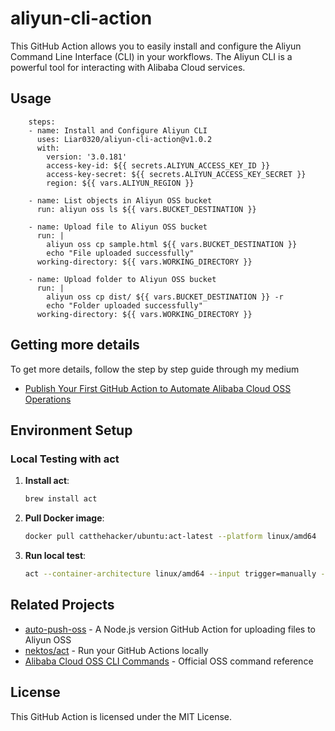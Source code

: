# aliyun-cli-action

This GitHub Action allows you to easily install and configure the Aliyun Command Line Interface (CLI) in your workflows. The Aliyun CLI is a powerful tool for interacting with Alibaba Cloud services.


## Usage
```
    steps:
    - name: Install and Configure Aliyun CLI
      uses: Liar0320/aliyun-cli-action@v1.0.2
      with:
        version: '3.0.181'
        access-key-id: ${{ secrets.ALIYUN_ACCESS_KEY_ID }}
        access-key-secret: ${{ secrets.ALIYUN_ACCESS_KEY_SECRET }}
        region: ${{ vars.ALIYUN_REGION }}

    - name: List objects in Aliyun OSS bucket
      run: aliyun oss ls ${{ vars.BUCKET_DESTINATION }}

    - name: Upload file to Aliyun OSS bucket
      run: |
        aliyun oss cp sample.html ${{ vars.BUCKET_DESTINATION }}
        echo "File uploaded successfully"
      working-directory: ${{ vars.WORKING_DIRECTORY }}

    - name: Upload folder to Aliyun OSS bucket
      run: |
        aliyun oss cp dist/ ${{ vars.BUCKET_DESTINATION }} -r
        echo "Folder uploaded successfully"
      working-directory: ${{ vars.WORKING_DIRECTORY }}
```

## Getting more details

To get more details, follow the step by step guide through my medium
- [Publish Your First GitHub Action to Automate Alibaba Cloud OSS Operations](https://medium.com/@wadexu007/3337aa5e5d60?source=friends_link&sk=0c86e6344745b34eeb551e601af3bbc7)

## Environment Setup

### Local Testing with act

1. **Install act**:
   ```bash
   brew install act
   ```

2. **Pull Docker image**:
   ```bash
   docker pull catthehacker/ubuntu:act-latest --platform linux/amd64
   ```

3. **Run local test**:
   ```bash
   act --container-architecture linux/amd64 --input trigger=manually --secret-file my.secrets --var-file my.variables -W .github/workflows/test_with_local_actions.yaml
   ```

## Related Projects

- [auto-push-oss](https://github.com/OSpoon/auto-push-oss/tree/main) - A Node.js version GitHub Action for uploading files to Aliyun OSS
- [nektos/act](https://github.com/nektos/act) - Run your GitHub Actions locally
- [Alibaba Cloud OSS CLI Commands](https://www.alibabacloud.com/help/en/oss/developer-reference/common-commands) - Official OSS command reference

## License
This GitHub Action is licensed under the MIT License.
